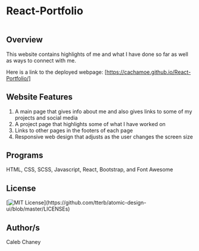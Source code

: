 # React-Portfolio
![]()
## Overview
This website contains highlights of me and what I have done so far as well as ways to connect with me. 

Here is a link to the deployed webpage: [https://cachamoe.github.io/React-Portfolio/]

## Website Features
1) A main page that gives info about me and also gives links to some of my projects and social media
2) A project page that highlights some of what I have worked on
3) Links to other pages in the footers of each page
4) Responsive web design that adjusts as the user changes the screen size

## Programs 
HTML, CSS, SCSS, Javascript, React, Bootstrap, and Font Awesome

## License 
[![MIT License](https://img.shields.io/apm/l/atomic-design-ui.svg?)](https://github.com/tterb/atomic-design-ui/blob/master/LICENSEs)

## Author/s
Caleb Chaney
